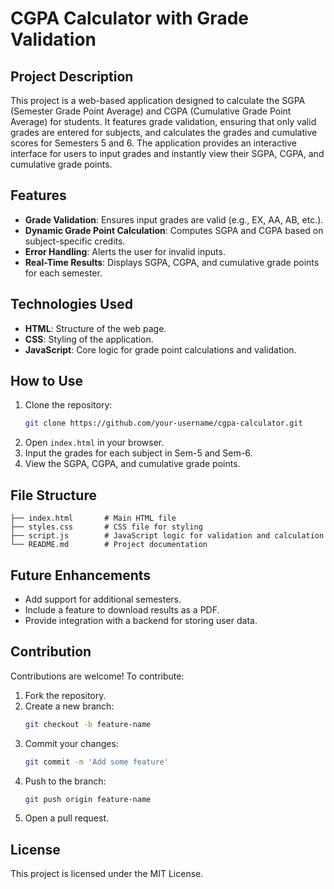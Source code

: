 # CGPA Calculator with Grade Validation

## Project Description
This project is a web-based application designed to calculate the SGPA (Semester Grade Point Average) and CGPA (Cumulative Grade Point Average) for students. It features grade validation, ensuring that only valid grades are entered for subjects, and calculates the grades and cumulative scores for Semesters 5 and 6. The application provides an interactive interface for users to input grades and instantly view their SGPA, CGPA, and cumulative grade points.

## Features
- **Grade Validation**: Ensures input grades are valid (e.g., EX, AA, AB, etc.).
- **Dynamic Grade Point Calculation**: Computes SGPA and CGPA based on subject-specific credits.
- **Error Handling**: Alerts the user for invalid inputs.
- **Real-Time Results**: Displays SGPA, CGPA, and cumulative grade points for each semester.

## Technologies Used
- **HTML**: Structure of the web page.
- **CSS**: Styling of the application.
- **JavaScript**: Core logic for grade point calculations and validation.

## How to Use
1. Clone the repository:
   ```bash
   git clone https://github.com/your-username/cgpa-calculator.git
   ```
2. Open `index.html` in your browser.
3. Input the grades for each subject in Sem-5 and Sem-6.
4. View the SGPA, CGPA, and cumulative grade points.

## File Structure
```
├── index.html       # Main HTML file
├── styles.css       # CSS file for styling
├── script.js        # JavaScript logic for validation and calculation
└── README.md        # Project documentation
```

## Future Enhancements
- Add support for additional semesters.
- Include a feature to download results as a PDF.
- Provide integration with a backend for storing user data.

## Contribution
Contributions are welcome! To contribute:
1. Fork the repository.
2. Create a new branch:
   ```bash
   git checkout -b feature-name
   ```
3. Commit your changes:
   ```bash
   git commit -m 'Add some feature'
   ```
4. Push to the branch:
   ```bash
   git push origin feature-name
   ```
5. Open a pull request.

## License
This project is licensed under the MIT License.
